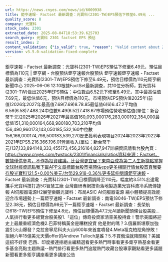 ```yaml
---
url: https://news.cnyes.com/news/id/6009938
title: 鉅亨速報- Factset 最新調查：光寶科(2301-TW)EPS預估下修至6.49元 ...
quality_score: 8
company: 光寶科
stock_code: 2301
extracted_date: 2025-08-04T18:53:39.625703
search_query: 光寶科 2301 factset EPS 預估
result_index: 2
content_validation: {"is_valid": true, "reason": "Valid content about 2301"}
version: v3.5.0-validation-fixed-complete
---
```


鉅亨速報 - Factset 最新調查：光寶科(2301-TW)EPS預估下修至6.49元，預估目標價為110元 | 鉅亨網 - 台股預估‌‌鉅亨速報台股預估 鉅亨速報鉅亨速報 - Factset 最新調查：光寶科(2301-TW)EPS預估下修至6.49元，預估目標價為110元鉅亨網新聞中心 2025-06-06 12:10‌根據FactSet最新調查，共10位分析師，對光寶科(2301-TW)做出2025年EPS預估：中位數由6.52元下修至6.49元，其中最高估值7.69元，最低估值6元，預估目標價為110元。市場預估EPS預估值2025年(前值)2026年2027年最高值7.69(7.69)8.78.85最低值6(6)6.47.2平均值6.56(6.58)7.488.24中位數6.49(6.52)7.418.67市場預估營收‌預估值(單位：新台幣千元)2025年2026年2027年最高值160,093,000176,283,000192,354,000最低值151,310,000164,668,980180,703,210平均值156,490,960173,143,050185,532,160中位數156,166,000174,798,500183,539,270歷史獲利表現項目2024年2023年2022年2021年EPS5.216.366.196.01營業收入(單位：新台幣千元)137,133,894148,333,455173,456,216164,827,947詳細資訊請看台股內頁：https://www.cnyes.com/twstock/2301/financials/ratios資料來源：Factset，數據僅供參考，不作為投資建議。比台灣更宜居？東南亞成為第二人生新據點掌握全球財經資訊點我下載APP文章標籤台股市場預估eps更多相關行情台股首頁我要存股光寶科121.5+0.00%美元/台幣29.918-0.36%更多延伸閱讀鉅亨速報 - Factset 最新調查：光寶科(2301-TW)目標價調降至110元，幅度約3.51%宏達電攜手光寶科技打造5G智慧工廠 台灣自研專網技術落地製造業光寶科液冷系統傳捷報 AI伺服器電源H2展望樂觀光寶科：布局ASIC AI伺服器電源 縮小體積提高效能迎合市場趨勢‌上一篇鉅亨速報 - Factset 最新調查：南電(8046-TW)EPS預估下修至2.38元，預估目標價為98元下一篇鉅亨速報 - Factset 最新調查：長榮航(2618-TW)EPS預估下修至4.8元，預估目標價為47.2元‌‌AI讀新聞頭條台股美股...人氣排行看更多總覽台股美股1.「這位」傳奇投資家清空美股持倉！警示美國將迎史上最嚴重經濟危機2.巴菲特稱黃金是糟糕投資 他是對的嗎？3.俄羅斯堪察加強震引火山爆發？克拉舍寧尼科夫火山600年來首度噴發4.Meta祖克柏挖角慘敗！拒絕六年15億美元天價offer的Andrew Tulloch是誰？5.不買俄油就降關稅？美國這招不好使 巴西、印度接連拒絕‌主編精選看更多‌熱門時事看更多‌‌‌‌‌‌‌‌‌‌‌‌‌‌‌‌‌鉅亨熱基金看更多基金亮點主題熱議‌‌‌‌--‌‌‌‌熱門排行看更多熱門追蹤熱門收藏‌‌‌‌‌‌‌‌‌台股專家觀點看更多議題新聞看更多鉅亨講座看更多講座公告‌‌‌‌‌‌‌‌